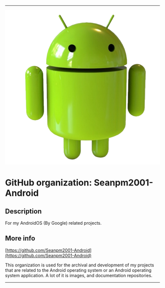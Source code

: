 
***

![AndroidLogo1000x1000HighDetail.png failed to load. The file may be missing or corrupt. Check the file path for errors first.](/AdditionalInfo/1/Seanpm2001-Android/AndroidLogo1000x1000HighDetail.png)

# GitHub organization: Seanpm2001-Android

## Description

For my AndroidOS (By Google) related projects.

## More info

[https://github.com/Seanpm2001-Android](https://github.com/Seanpm2001-Android)

This organization is used for the archival and development of my projects that are related to the Android operating system or an Android operating system application. A lot of it is images, and documentation repositories.

***
